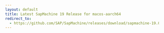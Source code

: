 ```yaml
---
layout: default
title: Latest SapMachine 19 Release for macos-aarch64
redirect_to:
  - https://github.com/SAP/SapMachine/releases/download/sapmachine-19.0.2/sapmachine-jdk-19.0.2_macos-aarch64_bin.tar.gz
---
```

